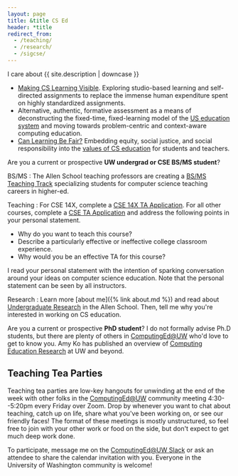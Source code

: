 ```yaml
---
layout: page
title: &title CS Ed
header: *title
redirect_from:
  - /teaching/
  - /research/
  - /sigcse/
---
```


I care about {{ site.description | downcase }}

- [Making CS Learning Visible](https://doi.org/10.1145/3304221.3319791). Exploring studio-based learning and self-directed assignments to replace the immense human expenditure spent on highly standardized assignments.
- Alternative, authentic, formative assessment as a means of deconstructing the fixed-time, fixed-learning model of the [US education system](https://computinged.wordpress.com/2020/01/27/thorndike-won-dewey-lost-the-most-important-thing-to-know-about-the-us-education-system/) and moving towards problem-centric and context-aware computing education.
- [Can Learning Be Fair?](http://calendar.washington.edu/140800140/AdvancesinHigherEducationResearchSeminarPracticingIntoInclusionUtilizingaLearningAssistantPedagogyCoursetoExploreandAddressImpactsofStructuralOppressiononLearning) Embedding equity, social justice, and social responsibility into the [values of CS education](https://medium.com/bits-and-behavior/21st-grand-challenges-for-computing-education-f5e937d57155) for students and teachers.

Are you a current or prospective **UW undergrad or CSE BS/MS student**?

BS/MS
: The Allen School teaching professors are creating a [BS/MS Teaching Track](https://docs.google.com/document/u/2/d/e/2PACX-1vS3kjwJWOvtsHmaHnr5oAxQtWNDKzLV6iMnNY8E1s9hMn3JuB3LzrDz_wBuC5ofSVWTGVVwH0INl7Dy/pub) specializing students for computer science teaching careers in higher-ed.

Teaching
: For CSE 14X, complete a [CSE 14X TA Application](http://courses.cs.washington.edu/courses/cse14x/ta/). For all other courses, complete a [CSE TA Application](https://ta.cs.washington.edu/apply/) and address the following points in your personal statement.

  - Why do you want to teach this course?
  - Describe a particularly effective or ineffective college classroom experience.
  - Why would you be an effective TA for this course?

  I read your personal statement with the intention of sparking conversation around your ideas on computer science education. Note that the personal statement can be seen by all instructors.

Research
: Learn more [about me]({% link about.md %}) and read about [Undergraduate Research](https://www.cs.washington.edu/academics/ugrad/enrichment/research) in the Allen School. Then, tell me why you're interested in working on CS education.

Are you a current or prospective **PhD student**? I do not formally advise Ph.D students, but there are plenty of others in [ComputingEd@UW](https://computinged.uw.edu/) who'd love to get to know you. Amy Ko has published an overview of [Computing Education Research](https://faculty.washington.edu/ajko/cer) at UW and beyond.

## Teaching Tea Parties

Teaching tea parties are low-key hangouts for unwinding at the end of the week with other folks in the [ComputingEd@UW](https://computinged.uw.edu/) community meeting 4:30--5:20pm every Friday over Zoom. Drop by whenever you want to chat about teaching, catch up on life, share what you've been working on, or see our friendly faces! The format of these meetings is mostly unstructured, so feel free to join with your other work or food on the side, but don't expect to get much deep work done.

To participate, message me on the [ComputingEd@UW Slack](http://computinged-uw.slack.com/) or ask an attendee to share the calendar invitation with you. Everyone in the University of Washington community is welcome!
